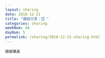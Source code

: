 ```yaml
---
layout: sharing
date: 2018-12-21
title: "讀經分享：【】"
categories: sharing
weekNum: 48
dayNum: 5
permalink: /sharing/2018-12-21-sharing.html
---
```



`錢斌傳道`
